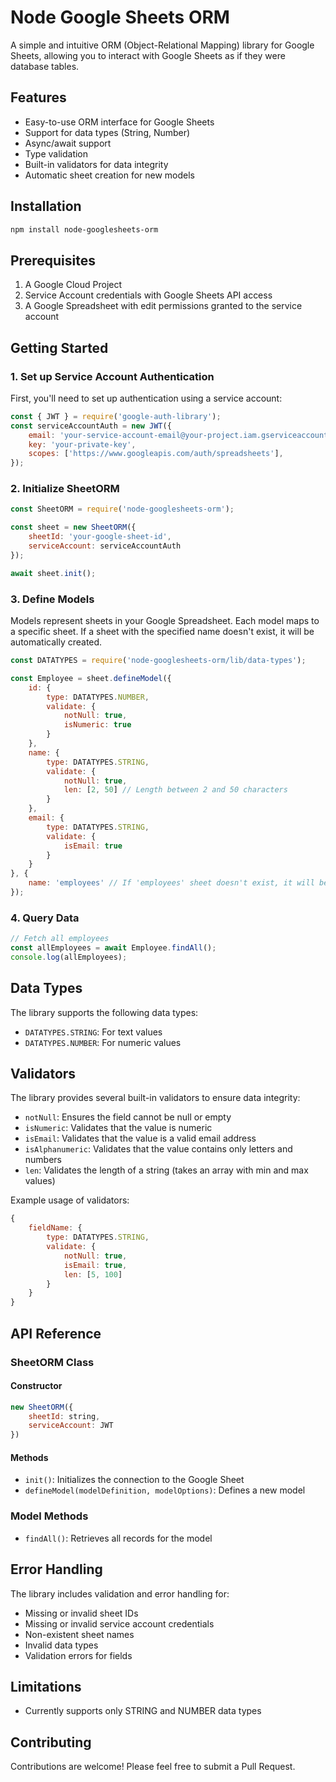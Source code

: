 # Node Google Sheets ORM

A simple and intuitive ORM (Object-Relational Mapping) library for Google Sheets, allowing you to interact with Google Sheets as if they were database tables.

## Features

- Easy-to-use ORM interface for Google Sheets
- Support for data types (String, Number)
- Async/await support
- Type validation
- Built-in validators for data integrity
- Automatic sheet creation for new models

## Installation

```bash
npm install node-googlesheets-orm
```

## Prerequisites

1. A Google Cloud Project
2. Service Account credentials with Google Sheets API access
3. A Google Spreadsheet with edit permissions granted to the service account

## Getting Started

### 1. Set up Service Account Authentication

First, you'll need to set up authentication using a service account:

```javascript
const { JWT } = require('google-auth-library');
const serviceAccountAuth = new JWT({
    email: 'your-service-account-email@your-project.iam.gserviceaccount.com',
    key: 'your-private-key',
    scopes: ['https://www.googleapis.com/auth/spreadsheets'],
});
```

### 2. Initialize SheetORM

```javascript
const SheetORM = require('node-googlesheets-orm');

const sheet = new SheetORM({
    sheetId: 'your-google-sheet-id',
    serviceAccount: serviceAccountAuth
});

await sheet.init();
```

### 3. Define Models

Models represent sheets in your Google Spreadsheet. Each model maps to a specific sheet. If a sheet with the specified name doesn't exist, it will be automatically created.

```javascript
const DATATYPES = require('node-googlesheets-orm/lib/data-types');

const Employee = sheet.defineModel({
    id: {
        type: DATATYPES.NUMBER,
        validate: {
            notNull: true,
            isNumeric: true
        }
    },
    name: {
        type: DATATYPES.STRING,
        validate: {
            notNull: true,
            len: [2, 50] // Length between 2 and 50 characters
        }
    },
    email: {
        type: DATATYPES.STRING,
        validate: {
            isEmail: true
        }
    }
}, {
    name: 'employees' // If 'employees' sheet doesn't exist, it will be created automatically
});
```

### 4. Query Data

```javascript
// Fetch all employees
const allEmployees = await Employee.findAll();
console.log(allEmployees);
```

## Data Types

The library supports the following data types:
- `DATATYPES.STRING`: For text values
- `DATATYPES.NUMBER`: For numeric values

## Validators

The library provides several built-in validators to ensure data integrity:

- `notNull`: Ensures the field cannot be null or empty
- `isNumeric`: Validates that the value is numeric
- `isEmail`: Validates that the value is a valid email address
- `isAlphanumeric`: Validates that the value contains only letters and numbers
- `len`: Validates the length of a string (takes an array with min and max values)

Example usage of validators:
```javascript
{
    fieldName: {
        type: DATATYPES.STRING,
        validate: {
            notNull: true,
            isEmail: true,
            len: [5, 100]
        }
    }
}
```

## API Reference

### SheetORM Class

#### Constructor
```javascript
new SheetORM({
    sheetId: string,
    serviceAccount: JWT
})
```

#### Methods
- `init()`: Initializes the connection to the Google Sheet
- `defineModel(modelDefinition, modelOptions)`: Defines a new model

### Model Methods

- `findAll()`: Retrieves all records for the model

## Error Handling

The library includes validation and error handling for:
- Missing or invalid sheet IDs
- Missing or invalid service account credentials
- Non-existent sheet names
- Invalid data types
- Validation errors for fields

## Limitations

- Currently supports only STRING and NUMBER data types

## Contributing

Contributions are welcome! Please feel free to submit a Pull Request.
